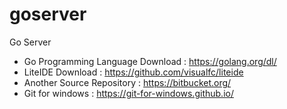 # goserver
Go Server

- Go Programming Language Download : https://golang.org/dl/
- LiteIDE Download : https://github.com/visualfc/liteide
- Another Source Repository : https://bitbucket.org/
- Git for windows : https://git-for-windows.github.io/


